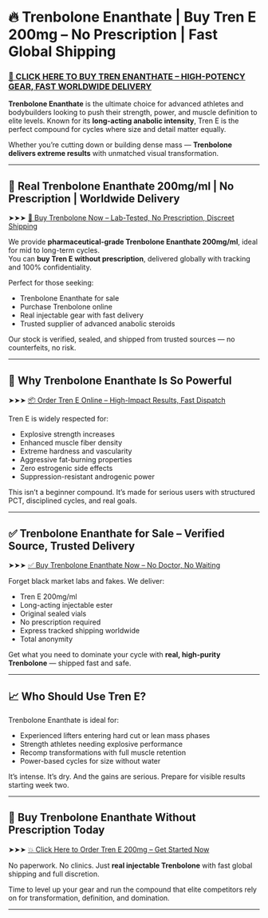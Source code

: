 # 🔥 Trenbolone Enanthate | Buy Tren E 200mg – No Prescription | Fast Global Shipping

### [💉 CLICK HERE TO BUY TREN ENANTHATE – HIGH-POTENCY GEAR, FAST WORLDWIDE DELIVERY](https://max-steroids.com/catalog/brand/trenbolone-enanthate)

**Trenbolone Enanthate** is the ultimate choice for advanced athletes and bodybuilders looking to push their strength, power, and muscle definition to elite levels. Known for its **long-acting anabolic intensity**, Tren E is the perfect compound for cycles where size and detail matter equally.

Whether you’re cutting down or building dense mass — **Trenbolone delivers extreme results** with unmatched visual transformation.

---

## 💉 Real Trenbolone Enanthate 200mg/ml | No Prescription | Worldwide Delivery

➤➤➤ [🛒 Buy Trenbolone Now – Lab-Tested, No Prescription, Discreet Shipping](https://max-steroids.com/catalog/brand/trenbolone-enanthate)

We provide **pharmaceutical-grade Trenbolone Enanthate 200mg/ml**, ideal for mid to long-term cycles.  
You can **buy Tren E without prescription**, delivered globally with tracking and 100% confidentiality.

Perfect for those seeking:

- Trenbolone Enanthate for sale  
- Purchase Trenbolone online  
- Real injectable gear with fast delivery  
- Trusted supplier of advanced anabolic steroids

Our stock is verified, sealed, and shipped from trusted sources — no counterfeits, no risk.

---

## 💪 Why Trenbolone Enanthate Is So Powerful

➤➤➤ [📦 Order Tren E Online – High-Impact Results, Fast Dispatch](https://max-steroids.com/catalog/brand/trenbolone-enanthate)

Tren E is widely respected for:

- Explosive strength increases  
- Enhanced muscle fiber density  
- Extreme hardness and vascularity  
- Aggressive fat-burning properties  
- Zero estrogenic side effects  
- Suppression-resistant androgenic power

This isn’t a beginner compound. It’s made for serious users with structured PCT, disciplined cycles, and real goals.

---

## ✅ Trenbolone Enanthate for Sale – Verified Source, Trusted Delivery

➤➤➤ [✅ Buy Trenbolone Enanthate Now – No Doctor, No Waiting](https://max-steroids.com/catalog/brand/trenbolone-enanthate)

Forget black market labs and fakes. We deliver:

- Tren E 200mg/ml  
- Long-acting injectable ester  
- Original sealed vials  
- No prescription required  
- Express tracked shipping worldwide  
- Total anonymity

Get what you need to dominate your cycle with **real, high-purity Trenbolone** — shipped fast and safe.

---

## 📈 Who Should Use Tren E?

Trenbolone Enanthate is ideal for:

- Experienced lifters entering hard cut or lean mass phases  
- Strength athletes needing explosive performance  
- Recomp transformations with full muscle retention  
- Power-based cycles for size without water

It’s intense. It’s dry. And the gains are serious. Prepare for visible results starting week two.

---

## 🛒 Buy Trenbolone Enanthate Without Prescription Today

➤➤➤ [💥 Click Here to Order Tren E 200mg – Get Started Now](https://max-steroids.com/catalog/brand/trenbolone-enanthate)

No paperwork. No clinics. Just **real injectable Trenbolone** with fast global shipping and full discretion.

Time to level up your gear and run the compound that elite competitors rely on for transformation, definition, and domination.

---

